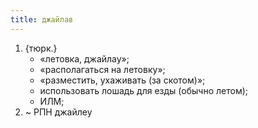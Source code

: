 ```yaml
---
title: джайлав
---
```


1. {тюрк.}
    * «летовка, джайлау»;
    * «располагаться на летовку»;
    * «разместить, ухаживать (за скотом)»;
    * использовать лошадь для езды (обычно летом);
    * ИЛМ;
2. ~ РПН джайлеу

